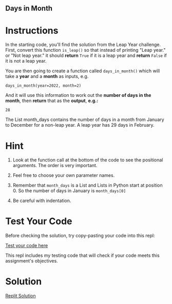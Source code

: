 ## Days in Month

# Instructions


In the starting code, you'll find the solution from the Leap Year challenge. First, convert this function `is_leap()` so that instead of printing "Leap year." or "Not leap year." it should **return** `True` if it is a leap year and **return** `False` if it is not a leap year.

You are then going to create a function called `days_in_month()` which will take a **year** and a **month** as inputs, e.g.

```
days_in_month(year=2022, month=2)
```

And it will use this information to work out the **number of days in the month**, then **return** that as the **output**, **e.g.:**

```
28
```

The List month_days contains the number of days in a month from January to December for a non-leap year. A leap year has 29 days in February.

# Hint

1. Look at the function call at the bottom of the code to see the positional arguments.  The order is very important.

2. Feel free to choose your own parameter names.

3. Remember that `month_days` is a List and Lists in Python start at position 0. So the number of days in January is `month_days[0]`

4. Be careful with indentation.

# Test Your Code

Before checking the solution, try copy-pasting your code into this repl: 

[Test your code here](https://repl.it/@appbrewery/day-10-1-test-your-code)

This repl includes my testing code that will check if your code meets this assignment's objectives. 



# Solution

[Replit Solution](https://replit.com/@MihirMore1/day-10-1-exercise#main.py)